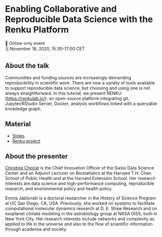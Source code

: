 # Enabling Collaborative and Reproducible Data Science with the Renku Platform

📍 Online-only event </br>
🗓 November 18, 2020, 15:30-17:00 CET

## About the talk 
Communities and funding sources are increasingly demanding reproducibility in scientific work. There are now a variety of tools available to support reproducible data science, but choosing and using one is not always straightforward. In this tutorial, we present RENKU (https://renkulab.io/): an open-source platform integrating git, Jupyter/RStudio Server, Docker, analysis workflows linked with a queryable knowledge graph.

## Material
- [Slides](https://bit.ly/mannheim-2020)
- [Renku project](https://renkulab.io/projects/renku-tutorials/mannheim-2020/)

## About the presenter
[Christine Choirat](https://scholar.harvard.edu/cchoirat) is the Chief Innovation Officer of the Swiss Data Science Center and an Adjunct Lecturer on Biostatistics at the Harvard T.H. Chan School of Public Health and at the Harvard Extension School. Her research interests are data science and high-performance computing, reproducible research, and environmental policy and health policy.

Emma Jablonski is a doctoral researcher in the History of Science Program at UC San Diego, CA, USA. Previously, she worked on systems to facilitate computational molecular dynamics research at D. E. Shaw Research and on exoplanet climate modeling in the astrobiology group at NASA GISS, both in New York City. Her research interests include networks and complexity as applied to life in the universe and also to the flow of scientific information through academia and society.
